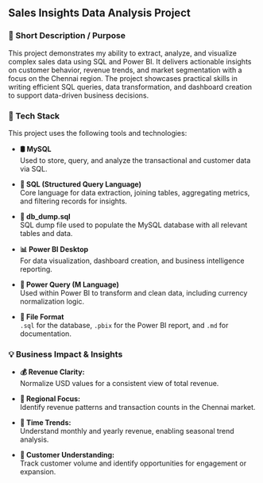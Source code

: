 ## Sales Insights Data Analysis Project

### 🎯 Short Description / Purpose

This project demonstrates my ability to extract, analyze, and visualize complex sales data using SQL and Power BI. It delivers actionable insights on customer behavior, revenue trends, and market segmentation with a focus on the Chennai region. The project showcases practical skills in writing efficient SQL queries, data transformation, and dashboard creation to support data-driven business decisions.

### 🧰 Tech Stack

This project uses the following tools and technologies:

- **🛢️ MySQL**  
  Used to store, query, and analyze the transactional and customer data via SQL.

- **📂 SQL (Structured Query Language)**  
  Core language for data extraction, joining tables, aggregating metrics, and filtering records for insights.

- **📄 db_dump.sql**  
  SQL dump file used to populate the MySQL database with all relevant tables and data.

- **📊 Power BI Desktop**  
  For data visualization, dashboard creation, and business intelligence reporting.

- **🧮 Power Query (M Language)**  
  Used within Power BI to transform and clean data, including currency normalization logic.

- **📁 File Format**  
  `.sql` for the database, `.pbix` for the Power BI report, and `.md` for documentation.


### 💡 Business Impact & Insights

- **💰 Revenue Clarity:**  
  Normalize USD values for a consistent view of total revenue.

- **📍 Regional Focus:**  
  Identify revenue patterns and transaction counts in the Chennai market.

- **📅 Time Trends:**  
  Understand monthly and yearly revenue, enabling seasonal trend analysis.

- **👥 Customer Understanding:**  
  Track customer volume and identify opportunities for engagement or expansion.


